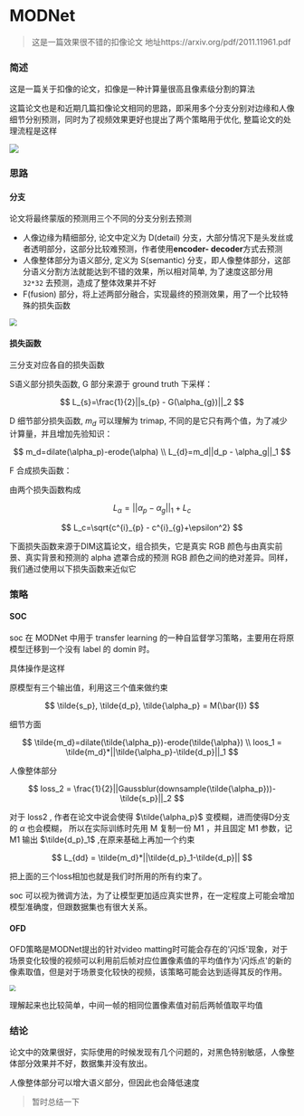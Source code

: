 <head>
	<style type="text/css">h1:first-child {display:none;}</style>
	<script type="text/javascript" src="https://cdn.mathjax.org/mathjax/latest/MathJax.js?config=TeX-AMS-MML_HTMLorMML"></script>
    <script type="text/x-mathjax-config">
        MathJax.Hub.Config({
            tex2jax: {
            skipTags: ['script', 'noscript', 'style', 'textarea', 'pre'],
            inlineMath: [['$','$']]
            }
        });
    </script>
</head>

# MODNet

> 这是一篇效果很不错的扣像论文 地址https://arxiv.org/pdf/2011.11961.pdf

### 简述

这是一篇关于扣像的论文，扣像是一种计算量很高且像素级分割的算法

这篇论文也是和近期几篇扣像论文相同的思路，即采用多个分支分别对边缘和人像细节分别预测，同时为了视频效果更好也提出了两个策略用于优化, 整篇论文的处理流程是这样

![](https://gcore.jsdelivr.net/gh/lblbk/picgo/work/modnetstruct.png)

### 思路

#### 分支

论文将最终蒙版的预测用三个不同的分支分别去预测

- 人像边缘为精细部分, 论文中定义为 D(detail) 分支，大部分情况下是头发丝或者透明部分，这部分比较难预测，作者使用**encoder- decoder**方式去预测
- 人像整体部分为语义部分, 定义为 S(semantic) 分支，即人像整体部分，这部分语义分割方法就能达到不错的效果，所以相对简单, 为了速度这部分用 `32*32` 去预测，造成了整体效果并不好
- F(fusion) 部分，将上述两部分融合，实现最终的预测效果，用了一个比较特殊的损失函数

<img src="https://gcore.jsdelivr.net/gh/lblbk/picgo/work/modnet_net.png" style="zoom:80%;" />

#### 损失函数

三分支对应各自的损失函数

S语义部分损失函数, G 部分来源于 ground truth 下采样：

$$
L_{s}=\frac{1}{2}||s_{p} - G(\alpha_{g})||_2
$$

D 细节部分损失函数, $m_d$ 可以理解为 trimap, 不同的是它只有两个值，为了减少计算量，并且增加先验知识：

$$
m_d=dilate(\alpha_p)-erode(\alpha) \\
L_{d}=m_d||d_p - \alpha_g||_1
$$

F 合成损失函数：

由两个损失函数构成

$$
L_{\alpha}=||\alpha_p - \alpha_g||_1 + L_{c}
$$

$$
L_c=\sqrt{c^{i}_{p} - c^{i}_{g}+\epsilon^2}
$$

下面损失函数来源于DIM这篇论文，组合损失，它是真实 RGB 颜色与由真实前景、真实背景和预测的 alpha 遮罩合成的预测 RGB 颜色之间的绝对差异。同样，我们通过使用以下损失函数来近似它

### 策略

#### SOC

soc 在 MODNet 中用于 transfer learning 的一种自监督学习策略，主要用在将原模型迁移到一个没有 label 的 domin 时。

具体操作是这样

原模型有三个输出值，利用这三个值来做约束

$$
\tilde{s_p}, \tilde{d_p}, \tilde{\alpha_p} = M(\bar{I})
$$

细节方面

$$
\tilde{m_d}=dilate(\tilde{\alpha_p})-erode(\tilde{\alpha}) \\
loos_1 = \tilde{m_d}*||\tilde{\alpha_p}-\tilde{d_p}||_1
$$

人像整体部分

$$
loss_2 = \frac{1}{2}||Gaussblur(downsample(\tilde{\alpha_p}))-\tilde{s_p}||_2
$$

对于 loss2 , 作者在论文中说会使得 $\tilde{\alpha_p}$ 变模糊，进而使得D分支的 $\alpha$ 也会模糊， 所以在实际训练时先用 M 复制一份 M1 ，并且固定 M1 参数，记 M1 输出 $\tilde{d_p}_1$ ,在原来基础上再加一个约束

$$
L_{dd} = \tilde{m_d}*||\tilde{d_p}_1-\tilde{d_p}||
$$



把上面的三个loss相加也就是我们时所用的所有约束了。

soc 可以视为微调方法，为了让模型更加适应真实世界，在一定程度上可能会增加模型准确度，但跟数据集也有很大关系。

#### OFD

OFD策略是MODNet提出的针对video matting时可能会存在的'闪烁'现象，对于场景变化较慢的视频可以利用前后帧对应位置像素值的平均值作为'闪烁点'的新的像素取值，但是对于场景变化较快的视频，该策略可能会达到适得其反的作用。

<img src="https://gcore.jsdelivr.net/gh/lblbk/picgo/work/modnetofd.png" style="zoom:67%;" />

理解起来也比较简单，中间一帧的相同位置像素值对前后两帧值取平均值

### 结论

论文中的效果很好，实际使用的时候发现有几个问题的，对黑色特别敏感，人像整体部分效果并不好，数据集并没有放出。

人像整体部分可以增大语义部分，但因此也会降低速度

> 暂时总结一下